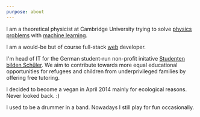 ```yaml
---
purpose: about
---
```


I am a theoretical physicist at Cambridge University trying to solve [physics problems](/physics) with [machine learning](/ai).

I am a would-be but of course full-stack [web](./web) developer.

I'm head of IT for the German student-run non-profit initative [Studenten bilden Schüler](https://studenten-bilden-schueler.de/verein/bundesvorstand). We aim to contribute towards more equal educational opportunities for refugees and children from underprivileged families by offering free tutoring.

I decided to become a vegan in April 2014 mainly for ecological reasons. Never looked back. :)

I used to be a drummer in a band. Nowadays I still play for fun occasionally.
